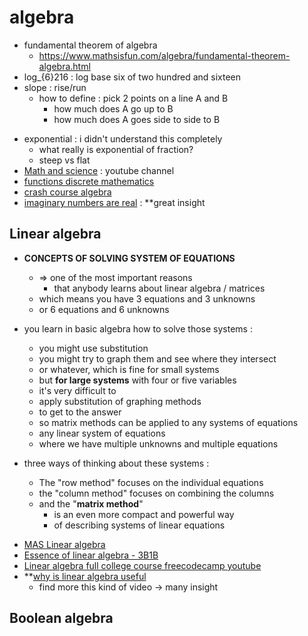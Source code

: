 # algebra

- fundamental theorem of algebra
    - https://www.mathsisfun.com/algebra/fundamental-theorem-algebra.html
- log_{6}216 : log base six of two hundred and sixteen
- slope : rise/run
    - how to define : pick 2 points on a line A and B
        - how much does A go up to B
        - how much does A goes side to side to B

* exponential : i didn't understand this completely
    * what really is exponential of fraction?
    * steep vs flat
* [Math and science](Math-and-science) : youtube channel
* [functions discrete mathematics](functions-discrete-mathematics)
* [crash course algebra](crash-course-algebra)
* [imaginary numbers are real](imaginary-numbers-are-real) : **great insight

## Linear algebra
- **CONCEPTS OF SOLVING SYSTEM OF EQUATIONS**
    - => one of the most important reasons
        - that anybody learns about linear algebra / matrices
    - which means you have 3 equations and 3 unknowns
    - or 6 equations and 6 unknowns
- you learn in basic algebra how to solve those systems :
    - you might use substitution
    - you might try to graph them and see where they intersect
    - or whatever, which is fine for small systems
    - but **for large systems** with four or five variables
    - it's very difficult to
    - apply substitution of graphing methods
    - to get to the answer
    - so matrix methods can be applied to any systems of equations
    - any linear system of equations
    - where we have multiple unknowns and multiple equations

- three ways of thinking about these systems :
    - The "row method" focuses on the individual equations
    - the "column method" focuses on combining the columns
    * and the "**matrix method**"
        - is an even more compact and powerful way
        - of describing systems of linear equations

* [MAS Linear algebra](MAS-Linear-algebra)
* [Essence of linear algebra - 3B1B](Essence-of-linear-algebra)
* [Linear algebra full college course freecodecamp youtube](Linear-algebra-full-college-course-freecodecamp-youtube)
* **[why is linear algebra useful](why-is-linear-algebra-useful)
    * find more this kind of video -> many insight

## Boolean algebra
